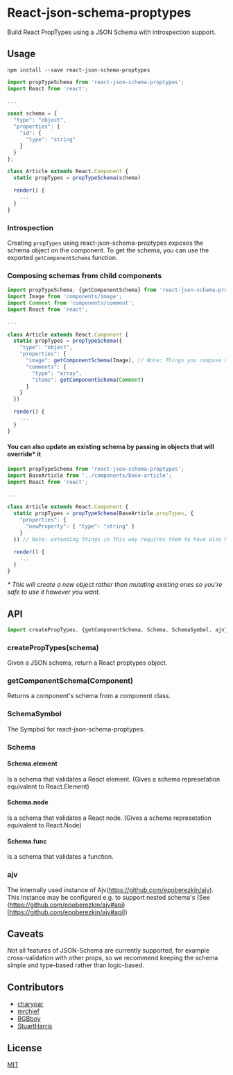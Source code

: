 # React-json-schema-proptypes

Build React PropTypes using a JSON Schema with introspection support.

## Usage

`npm install --save react-json-schema-proptypes`

```js
import propTypeSchema from 'react-json-schema-proptypes';
import React from 'react';

...

const schema = {
  "type": "object",
  "properties": {
    "id": {
      "type": "string"
    }
  }
};

class Article extends React.Component {
  static propTypes = propTypeSchema(schema)

  render() {
    ...
  }
}

```

### Introspection

Creating `propTypes` using react-json-schema-proptypes exposes the schema object on the component.
To get the schema, you can use the exported `getComponentSchema` function.

### Composing schemas from child components

```js
import propTypeSchema, {getComponentSchema} from 'react-json-schema-proptypes';
import Image from 'components/image';
import Comment from 'components/comment';
import React from 'react';

...

class Article extends React.Component {
  static propTypes = propTypeSchema({
    "type": "object",
    "properties": {
      "image": getComponentSchema(Image), // Note: Things you compose must have been curated with react-json-schema-proptypes
      "comments": {
        "type": "array",
        "items": getComponentSchema(Comment)
      }
    }
  })

  render() {
    ...
  }
}

```

#### You can also update an existing schema by passing in objects that will override* it

```js
import propTypeSchema from 'react-json-schema-proptypes';
import BaseArticle from '../components/base-article';
import React from 'react';

...

class Article extends React.Component {
  static propTypes = propTypeSchema(BaseArticle.propTypes, {
    "properties": {
      "newProperty": { "type": "string" }
    }
  }) // Note: extending things in this way requires them to have also have been curated with react-json-schema-proptypes

  render() {
    ...
  }
}

```

_* This will create a new object rather than mutating existing ones so you're safe to use it however you want._

## API

``` js
import createPropTypes, {getComponentSchema, Schema, SchemaSymbol, ajv} from 'react-json-schema-proptypes';

```

### createPropTypes(schema)

Given a JSON schema, return a React proptypes object.  

### getComponentSchema(Component)

Returns a component's schema from a component class.

### SchemaSymbol

The Sympbol for react-json-schema-proptypes.

### Schema

#### Schema.element
Is a schema that validates a React element.  (Gives a schema represetation equivalent to React.Element)

#### Schema.node
Is a schema that validates a React node.  (Gives a schema represetation equivalent to React.Node)

#### Schema.func
Is a schema that validates a function.

### ajv
The internally used instance of Ajv(https://github.com/epoberezkin/ajv). This instance may be configured e.g. to support nested schema's (See (https://github.com/epoberezkin/ajv#api)[https://github.com/epoberezkin/ajv#api])  

## Caveats

Not all features of JSON-Schema are currently supported, for example cross-validation with other props, so we recommend keeping the schema simple and type-based rather than logic-based.

## Contributors

* [charypar](http://github.com/charypar)
* [mrchief](http://github.com/mrchief)
* [RGBboy](http://github.com/RGBboy)
* [StuartHarris](http://github.com/StuartHarris)

## License

[MIT](/LICENSE)

